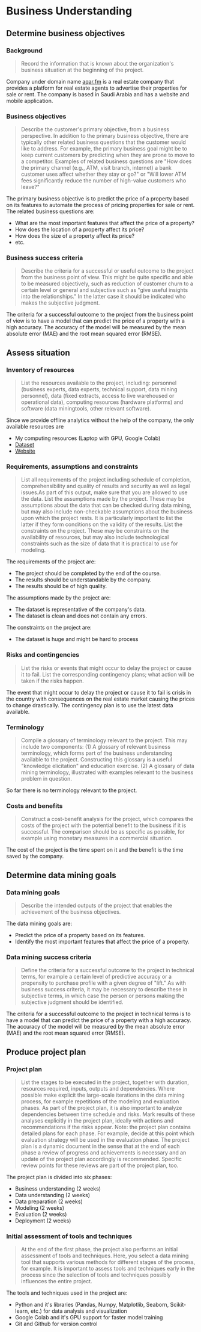 # Business Understanding

## Determine business objectives

### Background

> Record the information that is known about the organization's business situation at the beginning of the project.

Company under domain name [aqar.fm](https://sa.aqar.fm/) is a real estate company that provides a platform for real estate agents to advertise their properties for sale or rent. The company is based in Saudi Arabia and has a website and mobile application.

### Business objectives

> Describe the customer's primary objective, from a business perspective. In addition to the primary business objective, there are typically other related business questions that the customer would like to address. For example, the primary business goal might be to keep current customers by predicting when they are prone to move to a competitor. Examples of related business questions are "How does the primary channel (e.g., ATM, visit branch, internet) a bank customer uses affect whether they stay or go?" or "Will lower ATM fees significantly reduce the number of high-value customers who leave?"

The primary business objective is to predict the price of a property based on its features to automate the process of pricing properties for sale or rent. The related business questions are:

- What are the most important features that affect the price of a property?
- How does the location of a property affect its price?
- How does the size of a property affect its price?
- etc.

### Business success criteria

> Describe the criteria for a successful or useful outcome to the project from the business point of view. This might be quite specific and able to be measured objectively, such as reduction of customer churn to a certain level or general and subjective such as "give useful insights into the relationships." In the latter case it should be indicated who makes the subjective judgment.

The criteria for a successful outcome to the project from the business point of view is to have a model that can predict the price of a property with a high accuracy. The accuracy of the model will be measured by the mean absolute error (MAE) and the root mean squared error (RMSE).

## Assess situation

### Inventory of resources

> List the resources available to the project, including: personnel (business experts, data experts, technical support, data mining personnel), data (fixed extracts, access to live warehoused or operational data), computing resources (hardware platforms) and software (data miningtools, other relevant software).

Since we provide offline analytics without the help of the company, the only available resources are

- My computing resources (Laptop with GPU, Google Colab)
- [Dataset](https://www.kaggle.com/datasets/mohdph/saudi-arabia-real-estate-dataset)
- [Website](https://sa.aqar.fm/)

### Requirements, assumptions and constraints

> List all requirements of the project including schedule of completion, comprehensibility and quality of results and security as well as legal issues.As part of this output, make sure that you are allowed to use the data. List the assumptions made by the project.
> These may be assumptions about the data that can be checked during data mining, but may also include non-checkable assumptions about the business upon which the project rests. It is particularly important to list the latter if they form conditions on the validity of the results.
> List the constraints on the project. These may be constraints on the availability of resources, but may also include technological constraints such as the size of data that it is practical to use for modeling.

The requirements of the project are:

- The project should be completed by the end of the course.
- The results should be understandable by the company.
- The results should be of high quality.

The assumptions made by the project are:

- The dataset is representative of the company's data.
- The dataset is clean and does not contain any errors.

The constraints on the project are:

- The dataset is huge and might be hard to process

### Risks and contingencies

> List the risks or events that might occur to delay the project or cause it to fail. List the corresponding contingency plans; what action will be taken if the risks happen.

The event that might occur to delay the project or cause it to fail is crisis in the country with consequences on the real estate market causing the prices to change drastically. The contingency plan is to use the latest data available.

### Terminology

> Compile a glossary of terminology relevant to the project. This may include two components:
(1) A glossary of relevant business terminology, which forms part of the business understanding available to the project. Constructing this glossary is a useful "knowledge elicitation" and education exercise.
> (2) A glossary of data mining terminology, illustrated with examples relevant to the business problem in question.

So far there is no terminology relevant to the project.

### Costs and benefits

> Construct a cost-benefit analysis for the project, which compares the costs of the project with the potential benefit to the business if it is successful. The comparison should be as specific as possible, for example using monetary measures in a commercial situation.

The cost of the project is the time spent on it and the benefit is the time saved by the company.

## Determine data mining goals

### Data mining goals

> Describe the intended outputs of the project that enables the achievement of the business objectives.

The data mining goals are:

- Predict the price of a property based on its features.
- Identify the most important features that affect the price of a property.

### Data mining success criteria

> Define the criteria for a successful outcome to the project in technical terms, for example a certain level of predictive accuracy or a propensity to purchase profile with a given degree of "lift." As with business success criteria, it may be necessary to describe these in subjective terms, in which case the person or persons making the subjective judgment should be identified.

The criteria for a successful outcome to the project in technical terms is to have a model that can predict the price of a property with a high accuracy. The accuracy of the model will be measured by the mean absolute error (MAE) and the root mean squared error (RMSE).

## Produce project plan

### Project plan

> List the stages to be executed in the project, together with duration, resources required, inputs, outputs and dependencies. Where possible make explicit the large-scale iterations in the data mining process, for example repetitions of the modeling and evaluation phases. As part of the project plan, it is also important to analyze dependencies between time schedule and risks. Mark results of these analyses explicitly in the project plan, ideally with actions and recommendations if the risks appear.
> Note: the project plan contains detailed plans for each phase. For example, decide at this point which evaluation strategy will be used in the evaluation phase. The project plan is a dynamic document in the sense that at the end of each phase a review of progress and achievements is necessary and an update of the project plan accordingly is recommended. Specific review points for these reviews are part of the project plan, too.

The project plan is divided into six phases:

- Business understanding (2 weeks)
- Data understanding (2 weeks)
- Data preparation (2 weeks)
- Modeling (2 weeks)
- Evaluation (2 weeks)
- Deployment (2 weeks)

### Initial assessment of tools and techniques

> At the end of the first phase, the project also performs an initial assessment of tools and techniques. Here, you select a data mining tool that supports various methods for different stages of the process, for example. It is important to assess tools and techniques early in the process since the selection of tools and techniques possibly influences the entire project.

The tools and techniques used in the project are:

- Python and it's libraries (Pandas, Numpy, Matplotlib, Seaborn, Scikit-learn, etc.) for data analysis and visualization
- Google Colab and it's GPU support for faster model training
- Git and Github for version control
